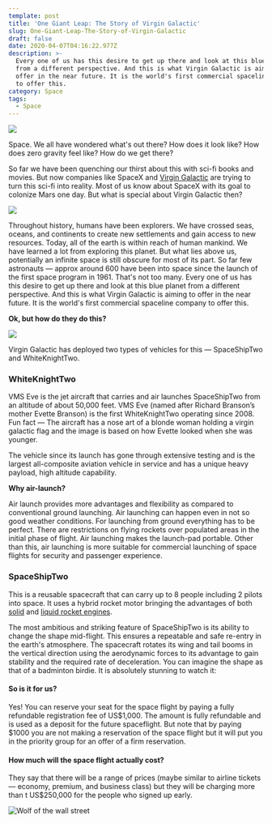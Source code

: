 ```yaml
---
template: post
title: 'One Giant Leap: The Story of Virgin Galactic'
slug: One-Giant-Leap-The-Story-of-Virgin-Galactic
draft: false
date: 2020-04-07T04:16:22.977Z
description: >-
  Every one of us has this desire to get up there and look at this blue planet
  from a different perspective. And this is what Virgin Galactic is aiming to
  offer in the near future. It is the world's first commercial spaceline company
  to offer this.
category: Space
tags:
  - Space
---
```

![](https://cdn-images-1.medium.com/max/1600/1*6WMceD2PpBPn39PjXIp5ew.jpeg)

Space. We all have wondered what's out there? How does it look like? How does zero gravity feel like? How do we get there?

So far we have been quenching our thirst about this with sci-fi books and movies. But now companies like SpaceX and [Virgin Galactic](https://www.virgingalactic.com/) are trying to turn this sci-fi into reality. Most of us know about SpaceX with its goal to colonize Mars one day. But what is special about Virgin Galactic then?

![](https://cdn-images-1.medium.com/max/1600/1*6KO1sZtjzNKAuDTp6FViXA.png)

Throughout history, humans have been explorers. We have crossed seas, oceans, and continents to create new settlements and gain access to new resources. Today, all of the earth is within reach of human mankind. We have learned a lot from exploring this planet. But what lies above us, potentially an infinite space is still obscure for most of its part. So far few astronauts — approx around 600 have been into space since the launch of the first space program in 1961. That's not too many. Every one of us has this desire to get up there and look at this blue planet from a different perspective. And this is what Virgin Galactic is aiming to offer in the near future. It is the world's first commercial spaceline company to offer this.

**Ok, but how do they do this?**

![](https://cdn-images-1.medium.com/max/1600/1*-v0aDrUHFazhnroItVGFeQ.jpeg)

Virgin Galactic has deployed two types of vehicles for this — SpaceShipTwo and WhiteKnightTwo.

### WhiteKnightTwo

VMS Eve is the jet aircraft that carries and air launches SpaceShipTwo from an altitude of about 50,000 feet. VMS Eve (named after Richard Branson’s mother Evette Branson) is the first WhiteKnightTwo operating since 2008. Fun fact — The aircraft has a nose art of a blonde woman holding a virgin galactic flag and the image is based on how Evette looked when she was younger.

The vehicle since its launch has gone through extensive testing and is the largest all-composite aviation vehicle in service and has a unique heavy payload, high altitude capability.

**Why air-launch?**

Air launch provides more advantages and flexibility as compared to conventional ground launching. Air launching can happen even in not so good weather conditions. For launching from ground everything has to be perfect. There are restrictions on flying rockets over populated areas in the initial phase of flight. Air launching makes the launch-pad portable. Other than this, air launching is more suitable for commercial launching of space flights for security and passenger experience.

### **SpaceShipTwo**

This is a reusable spacecraft that can carry up to 8 people including 2 pilots into space. It uses a hybrid rocket motor bringing the advantages of both [solid](https://www.grc.nasa.gov/WWW/K-12/airplane/srockth.html) and [liquid rocket engines](https://www.grc.nasa.gov/WWW/K-12/airplane/lrockth.html).

The most ambitious and striking feature of SpaceShipTwo is its ability to change the shape mid-flight. This ensures a repeatable and safe re-entry in the earth's atmosphere. The spacecraft rotates its wing and tail booms in the vertical direction using the aerodynamic forces to its advantage to gain stability and the required rate of deceleration. You can imagine the shape as that of a badminton birdie. It is absolutely stunning to watch it:

#### **So is it for us?**

Yes! You can reserve your seat for the space flight by paying a fully refundable registration fee of US$1,000. The amount is fully refundable and is used as a deposit for the future spaceflight. But note that by paying $1000 you are not making a reservation of the space flight but it will put you in the priority group for an offer of a firm reservation.

#### How much will the space flight actually cost?

They say that there will be a range of prices (maybe similar to airline tickets — economy, premium, and business class) but they will be charging more than t US$250,000 for the people who signed up early.

![Wolf of the wall street](https://media.giphy.com/media/26ufdipQqU2lhNA4g/giphy.gif)

